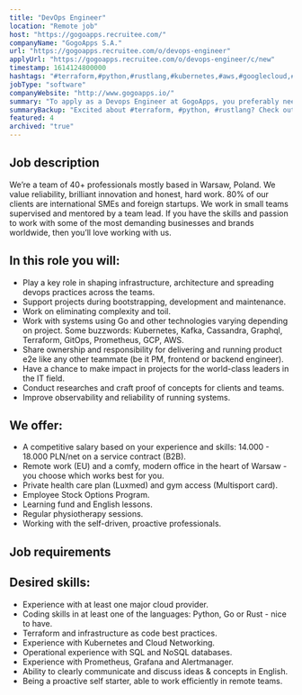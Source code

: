 ```yaml
---
title: "DevOps Engineer"
location: "Remote job"
host: "https://gogoapps.recruitee.com/"
companyName: "GogoApps S.A."
url: "https://gogoapps.recruitee.com/o/devops-engineer"
applyUrl: "https://gogoapps.recruitee.com/o/devops-engineer/c/new"
timestamp: 1614124800000
hashtags: "#terraform,#python,#rustlang,#kubernetes,#aws,#googlecloud,#branding,#operations,#cassandra,#English"
jobType: "software"
companyWebsite: "http://www.gogoapps.io/"
summary: "To apply as a Devops Engineer at GogoApps, you preferably need to have experience with at least one major cloud provider."
summaryBackup: "Excited about #terraform, #python, #rustlang? Check out this job post!"
featured: 4
archived: "true"
---
```


## Job description

We’re a team of 40+ professionals mostly based in Warsaw, Poland. We value reliability, brilliant innovation and honest, hard work. 80% of our clients are international SMEs and foreign startups. We work in small teams supervised and mentored by a team lead. If you have the skills and passion to work with some of the most demanding businesses and brands worldwide, then you’ll love working with us.

## In this role you will:

*   Play a key role in shaping infrastructure, architecture and spreading devops practices across the teams.
*   Support projects during bootstrapping, development and maintenance.
*   Work on eliminating complexity and toil.
*   Work with systems using Go and other technologies varying depending on project. Some buzzwords: Kubernetes, Kafka, Cassandra, Graphql, Terraform, GitOps, Prometheus, GCP, AWS.
*   Share ownership and responsibility for delivering and running product e2e like any other teammate (be it PM, frontend or backend engineer).
*   Have a chance to make impact in projects for the world-class leaders in the IT field.
*   Conduct researches and craft proof of concepts for clients and teams.
*   Improve observability and reliability of running systems.

## We offer:

*   A competitive salary based on your experience and skills: 14.000 - 18.000 PLN/net on a service contract (B2B).
*   Remote work (EU) and a comfy, modern office in the heart of Warsaw - you choose which works best for you.
*   Private health care plan (Luxmed) and gym access (Multisport card).
*   Employee Stock Options Program.
*   Learning fund and English lessons.
*   Regular physiotherapy sessions.
*   Working with the self-driven, proactive professionals.

## Job requirements

## Desired skills:

*   Experience with at least one major cloud provider.
*   Coding skills in at least one of the languages: Python, Go or Rust - nice to have.
*   Terraform and infrastructure as code best practices.
*   Experience with Kubernetes and Cloud Networking.
*   Operational experience with SQL and NoSQL databases.
*   Experience with Prometheus, Grafana and Alertmanager.
*   Ability to clearly communicate and discuss ideas & concepts in English.
*   Being a proactive self starter, able to work efficiently in remote teams.
